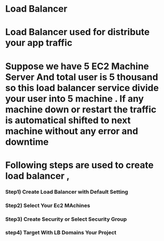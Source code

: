 # Load Balancer

# Load Balancer used for distribute your app traffic 
# Suppose we have 5 EC2 Machine Server And total  user is 5 thousand so this load balancer service divide your user into 5 machine . If any machine down or restart the traffic is automatical shifted to next machine without any error and downtime 


# Following steps are used to create load balancer ,

  ### Step1) Create Load Balancer with Default Setting
  ### Step2) Select Your Ec2 MAchines 
  ### Step3) Create Security or Select Security Group 
  ### step4) Target With LB Domains Your Project
